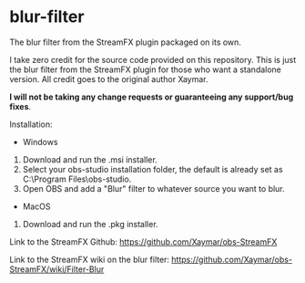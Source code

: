 # blur-filter
The blur filter from the StreamFX plugin packaged on its own.

I take zero credit for the source code provided on this repository. This is just the blur filter from the StreamFX plugin for
those who want a standalone version. All credit goes to the original author Xaymar.

**I will not be taking any change requests or guaranteeing any support/bug fixes**.

Installation:

* Windows
1) Download and run the .msi installer.
2) Select your obs-studio installation folder, the default is already set as C:\Program Files\obs-studio.
3) Open OBS and add a "Blur" filter to whatever source you want to blur.

* MacOS
1) Download and run the .pkg installer.

Link to the StreamFX Github: https://github.com/Xaymar/obs-StreamFX

Link to the StreamFX wiki on the blur filter: https://github.com/Xaymar/obs-StreamFX/wiki/Filter-Blur
